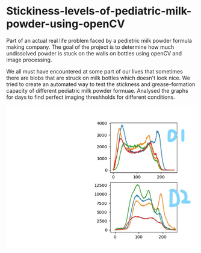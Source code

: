 # Stickiness-levels-of-pediatric-milk-powder-using-openCV
Part of an actual real life problem faced by a pedietric milk powder formula making company. The goal of the project is to determine how much undissolved powder is stuck on the walls on bottles using openCV and image processing.

We all must have encountered at some part of our lives that sometimes there are blobs that are struck on milk bottles which doesn't look nice. We tried to create an automated way to test the stickness and grease-formation capacity of different pediatric milk powder formuae. Analysed the graphs for days to find perfect imaging threshholds for different conditions.

![Example of a histogram showing the greasiness levels for different conditions](https://github.com/AryanSethi/Stickiness-levels-of-pediatric-milk-powder-using-openCV/blob/master/analysis%20images/Figure_1_LI.jpg)
